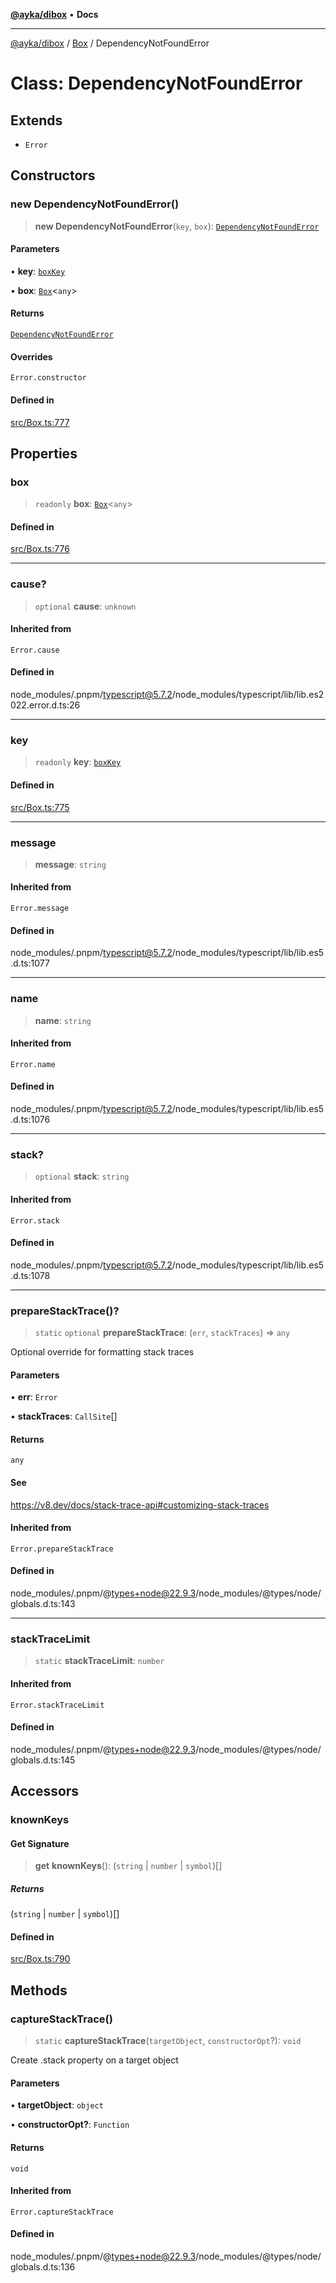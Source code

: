 [**@ayka/dibox**](../../../README.md) • **Docs**

***

[@ayka/dibox](../../../globals.md) / [Box](../README.md) / DependencyNotFoundError

# Class: DependencyNotFoundError

## Extends

- `Error`

## Constructors

### new DependencyNotFoundError()

> **new DependencyNotFoundError**(`key`, `box`): [`DependencyNotFoundError`](DependencyNotFoundError.md)

#### Parameters

• **key**: [`boxKey`](../type-aliases/boxKey.md)

• **box**: [`Box`](Box.md)\<`any`\>

#### Returns

[`DependencyNotFoundError`](DependencyNotFoundError.md)

#### Overrides

`Error.constructor`

#### Defined in

[src/Box.ts:777](https://github.com/AndreyMork/dibox/blob/2bd8e5086bed82676b3941b99bf52af4c69b030c/src/Box.ts#L777)

## Properties

### box

> `readonly` **box**: [`Box`](Box.md)\<`any`\>

#### Defined in

[src/Box.ts:776](https://github.com/AndreyMork/dibox/blob/2bd8e5086bed82676b3941b99bf52af4c69b030c/src/Box.ts#L776)

***

### cause?

> `optional` **cause**: `unknown`

#### Inherited from

`Error.cause`

#### Defined in

node\_modules/.pnpm/typescript@5.7.2/node\_modules/typescript/lib/lib.es2022.error.d.ts:26

***

### key

> `readonly` **key**: [`boxKey`](../type-aliases/boxKey.md)

#### Defined in

[src/Box.ts:775](https://github.com/AndreyMork/dibox/blob/2bd8e5086bed82676b3941b99bf52af4c69b030c/src/Box.ts#L775)

***

### message

> **message**: `string`

#### Inherited from

`Error.message`

#### Defined in

node\_modules/.pnpm/typescript@5.7.2/node\_modules/typescript/lib/lib.es5.d.ts:1077

***

### name

> **name**: `string`

#### Inherited from

`Error.name`

#### Defined in

node\_modules/.pnpm/typescript@5.7.2/node\_modules/typescript/lib/lib.es5.d.ts:1076

***

### stack?

> `optional` **stack**: `string`

#### Inherited from

`Error.stack`

#### Defined in

node\_modules/.pnpm/typescript@5.7.2/node\_modules/typescript/lib/lib.es5.d.ts:1078

***

### prepareStackTrace()?

> `static` `optional` **prepareStackTrace**: (`err`, `stackTraces`) => `any`

Optional override for formatting stack traces

#### Parameters

• **err**: `Error`

• **stackTraces**: `CallSite`[]

#### Returns

`any`

#### See

https://v8.dev/docs/stack-trace-api#customizing-stack-traces

#### Inherited from

`Error.prepareStackTrace`

#### Defined in

node\_modules/.pnpm/@types+node@22.9.3/node\_modules/@types/node/globals.d.ts:143

***

### stackTraceLimit

> `static` **stackTraceLimit**: `number`

#### Inherited from

`Error.stackTraceLimit`

#### Defined in

node\_modules/.pnpm/@types+node@22.9.3/node\_modules/@types/node/globals.d.ts:145

## Accessors

### knownKeys

#### Get Signature

> **get** **knownKeys**(): (`string` \| `number` \| `symbol`)[]

##### Returns

(`string` \| `number` \| `symbol`)[]

#### Defined in

[src/Box.ts:790](https://github.com/AndreyMork/dibox/blob/2bd8e5086bed82676b3941b99bf52af4c69b030c/src/Box.ts#L790)

## Methods

### captureStackTrace()

> `static` **captureStackTrace**(`targetObject`, `constructorOpt`?): `void`

Create .stack property on a target object

#### Parameters

• **targetObject**: `object`

• **constructorOpt?**: `Function`

#### Returns

`void`

#### Inherited from

`Error.captureStackTrace`

#### Defined in

node\_modules/.pnpm/@types+node@22.9.3/node\_modules/@types/node/globals.d.ts:136
